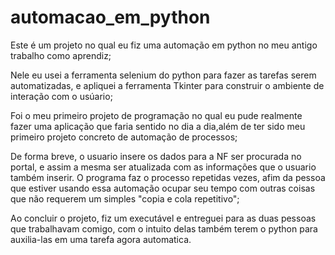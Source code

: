 # automacao_em_python

Este é um projeto no qual eu fiz uma automação em python no meu antigo trabalho como aprendiz;

Nele eu usei a ferramenta selenium do python para fazer as tarefas serem automatizadas,
e apliquei a ferramenta Tkinter para construir o ambiente de interação com o usúario;

Foi o meu primeiro projeto de programação no qual eu pude realmente fazer uma aplicação que faria
sentido no dia a dia,além de ter sido meu primeiro projeto concreto de automação de processos;

De forma breve, o usuario insere os dados para a NF ser procurada no portal, e assim a mesma ser 
atualizada com as informações que o usuario também inserir. O programa faz o processo repetidas 
vezes, afim da pessoa que estiver usando essa automação ocupar seu tempo com outras coisas que não 
requerem um simples "copia e cola repetitivo";

Ao concluir o projeto, fiz um executável e entreguei para as duas pessoas que trabalhavam comigo, 
com o intuito delas também terem o python para auxilia-las em uma tarefa agora automatica.
